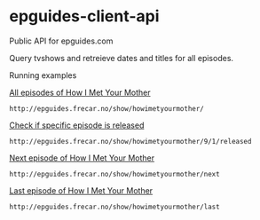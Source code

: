 epguides-client-api
===================

Public API for epguides.com 

Query tvshows and retreieve dates and titles for all episodes. 

Running examples

[All episodes of How I Met Your Mother](http://epguides.frecar.no/show/howimetyourmother/)

    http://epguides.frecar.no/show/howimetyourmother/


[Check if specific episode is released](http://epguides.frecar.no/show/howimetyourmother/9/1/released)

    http://epguides.frecar.no/show/howimetyourmother/9/1/released

[Next episode of How I Met Your Mother](http://epguides.frecar.no/show/howimetyourmother/next)

    http://epguides.frecar.no/show/howimetyourmother/next

[Last episode of How I Met Your Mother](http://epguides.frecar.no/show/howimetyourmother/last)

    http://epguides.frecar.no/show/howimetyourmother/last

